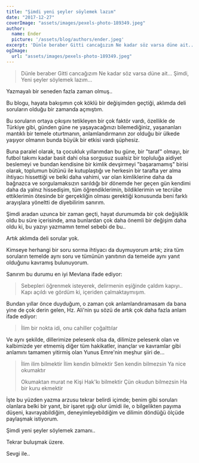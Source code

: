 ```yaml
---
title: "Şimdi yeni şeyler söylemek lazım"
date: "2017-12-27"
coverImage: "assets/images/pexels-photo-189349.jpeg"
author:
  name: Ender
  picture: '/assets/blog/authors/ender.jpeg'
excerpt: 'Dünle beraber Gitti cancağızım Ne kadar söz varsa düne ait... Şimdi, Yeni şeyler söylemek lazım...'
ogImage:
  url: "assets/images/pexels-photo-189349.jpeg"
---
```


> Dünle beraber Gitti cancağızım Ne kadar söz varsa düne ait... Şimdi, Yeni şeyler söylemek lazım...

Yazmayalı bir seneden fazla zaman olmuş..

Bu blogu, hayata bakışımın çok köklü bir değişimden geçtiği, aklımda deli soruların olduğu bir zamanda açmıştım.

Bu soruların ortaya çıkışını tetikleyen bir çok faktör vardı, özellikle de Türkiye gibi, günden güne ne yaşayacağınızı bilemediğiniz, yaşananları mantıklı bir temele oturtmanın, anlamlandırmanın zor olduğu bir ülkede yaşıyor olmanın bunda büyük bir etkisi vardı şüphesiz.

Buna paralel olarak, ta çocukluk yıllarımdan bu güne, bir "taraf" olmayı, bir futbol takımı kadar basit dahi olsa sorgusuz sualsiz bir topluluğa aidiyet beslemeyi ve bundan kendisine bir kimlik devşirmeyi "başaramamış" birisi olarak, toplumun bütünü ile kutuplaştığı ve herkesin bir tarafta yer alma ihtiyacı hissettiği ve belki daha vahimi, var olan kimliklerine daha da bağnazca ve sorgulamaksızın sarıldığı bir dönemde her geçen gün kendimi daha da yalnız hissedişim, tüm öğrendiklerimin, bildiklerimin ve tecrübe ettiklerimin ötesinde bir gerçekliğin olması gerektiği konusunda beni farklı arayışlara yöneltti de diyebilirim sanırım.

Şimdi aradan uzunca bir zaman geçti, hayat durumumda bir çok değişiklik oldu bu süre içerisinde, ama bunlardan çok daha önemli bir değişim daha oldu ki, bu yazıyı yazmamın temel sebebi de bu..

Artık aklımda deli sorular yok.

Kimseye herhangi bir soru sorma ihtiyacı da duymuyorum artık; zira tüm soruların temelde aynı soru ve tümünün yanıtının da temelde aynı yanıt olduğunu kavramış bulunuyorum.

Sanırım bu durumu en iyi Mevlana ifade ediyor:

> Sebepleri öğrenmek isteyerek, delirmenin eşiğinde çaldım kapıyı.. Kapı açıldı ve gördüm ki, içeriden çalmaktaymışım.

Bundan yıllar önce duyduğum, o zaman çok anlamlandıramasam da bana yine de çok derin gelen, Hz. Ali'nin şu sözü de artık çok daha fazla anlam ifade ediyor:

> İlim bir nokta idi, onu cahiller çoğalttılar

Ve aynı şekilde, dillerimize pelesenk olsa da, dilimize pelesenk olan ve kalbimizde yer etmemiş diğer tüm hakikatler, inançlar ve kavramlar gibi anlamını tamamen yitirmiş olan Yunus Emre'nin meşhur şiiri de...

> İlim ilim bilmektir İlim kendin bilmektir Sen kendin bilmezsin Ya nice okumaktır
> 
> Okumaktan murat ne Kişi Hak'kı bilmektir Çün okudun bilmezsin Ha bir kuru ekmektir

İşte bu yüzden yazma arzusu tekrar belirdi içimde; benim gibi soruları olanlara belki bir yanıt, bir işaret ışığı olur ümidi ile, o bilgelikten payıma düşeni, kavrayabildiğim, deneyimleyebildiğim ve dilimin döndüğü ölçüde paylaşmak istiyorum.

Şimdi yeni şeyler söylemek zamanı..

Tekrar buluşmak üzere.

Sevgi ile..
